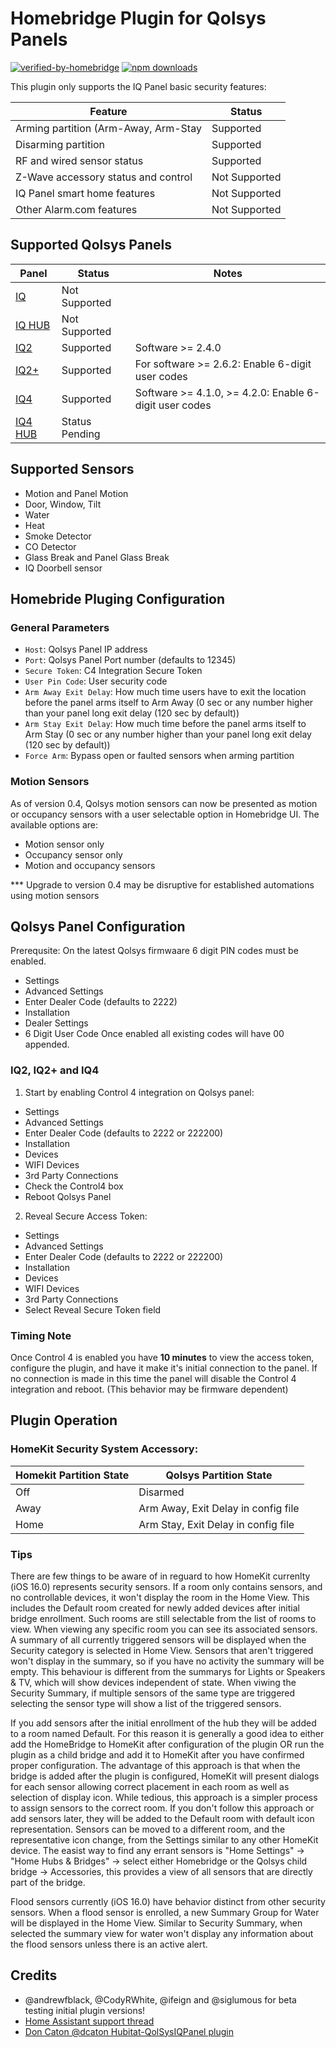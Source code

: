
# Homebridge Plugin for Qolsys Panels
[![verified-by-homebridge](https://badgen.net/badge/homebridge/verified/purple)](https://github.com/homebridge/homebridge/wiki/Verified-Plugins)
[![npm downloads](https://badgen.net/npm/dt/homebridge-qolsys)](https://www.npmjs.com/package/homebridge-qolsys)

This plugin only supports the IQ Panel basic security features:

 | Feature  | Status |
 | ------ | ------ |
 | Arming partition (Arm-Away, Arm-Stay | Supported |
 | Disarming partition | Supported |
 | RF and wired sensor status | Supported |
 | Z-Wave accessory status and control | Not Supported  |
 | IQ Panel smart home features |  Not Supported |
 | Other Alarm.com features |  Not Supported |
 
## Supported Qolsys Panels
| Panel  | Status | Notes |
| ------ | ------ |  ------ |
| [IQ](https://qolsys.com/iq-panel/) | Not Supported|  |
| [IQ HUB](https://qolsys.com/iq4-hub/) |Not Supported |  |
| [IQ2](https://qolsys.com/iq-panel-2/) | Supported | Software >= 2.4.0 |
| [IQ2+](https://qolsys.com/iq-panel-2-plus/) | Supported| For software >= 2.6.2: Enable 6-digit user codes |
| [IQ4](https://qolsys.com/iq-panel-4/) | Supported | Software >= 4.1.0,  >= 4.2.0: Enable 6-digit user codes |
| [IQ4 HUB](https://qolsys.com/iq4-hub/) | Status Pending |  |

## Supported Sensors
- Motion and Panel Motion
- Door, Window, Tilt
- Water
- Heat
- Smoke Detector
- CO Detector
- Glass Break and Panel Glass Break
- IQ Doorbell sensor

## Homebride Pluging Configuration
### General Parameters
* `Host`:  Qolsys Panel IP address
* `Port`:  Qolsys Panel Port number (defaults to 12345)
* `Secure Token`: C4 Integration Secure Token 
* `User Pin Code`: User security code
* `Arm Away Exit Delay`: How much time users have to exit the location before the panel arms itself to Arm Away (0 sec or any number higher than your panel long exit delay (120 sec by default))
* `Arm Stay Exit Delay`: How much time before the panel arms itself to Arm Stay (0 sec or any number higher than your panel long exit delay (120 sec by default))
* `Force Arm`: Bypass open or faulted sensors when arming partition 
### Motion Sensors
As of version 0.4, Qolsys motion sensors can now be presented as motion or occupancy sensors with a user selectable option in Homebridge UI. The available options are:
- Motion sensor only
- Occupancy sensor only
- Motion and occupancy sensors

*** Upgrade to version 0.4 may be disruptive for established automations using motion sensors

## Qolsys Panel Configuration
Prerequsite: On the latest Qolsys firmwaare 6 digit PIN codes must be enabled.
- Settings
- Advanced Settings
- Enter Dealer Code (defaults to 2222)
- Installation
- Dealer Settings
- 6 Digit User Code
Once enabled all existing codes will have 00 appended.

### IQ2, IQ2+ and IQ4
1. Start by enabling Control 4 integration on Qolsys panel:
- Settings
- Advanced Settings 
- Enter Dealer Code (defaults to 2222 or 222200)
- Installation
- Devices
- WIFI Devices
- 3rd Party Connections
- Check the Control4 box
- Reboot Qolsys Panel

2. Reveal Secure Access Token:
- Settings
- Advanced Settings 
- Enter Dealer Code (defaults to 2222 or 222200)
- Installation
- Devices
- WIFI Devices
- 3rd Party Connections
- Select Reveal Secure Token field

### Timing Note 
Once Control 4 is enabled you have **10 minutes** to view the access token, configure the plugin, and have it make it's initial connection to the panel. If no connection is made in this time the panel will disable the Control 4 integration and reboot. (This behavior may be firmware dependent)

## Plugin Operation
### HomeKit Security System Accessory:
| Homekit Partition State | Qolsys Partition State|
| ------ | ------ | 
| Off | Disarmed
| Away | Arm Away, Exit Delay in config file
| Home | Arm Stay, Exit Delay in config file

### Tips
There are few things to be aware of in reguard to how HomeKit currenlty (iOS 16.0) represents security sensors.
If a room only contains sensors, and no controllable devices, it won't display the room in the Home View. This includes the Default room created for newly added devices after initial bridge enrollment. Such rooms are still selectable from the list of rooms to view. When viewing any specific room you can see its associated sensors. A summary of all currently triggered sensors will be displayed when the Security category is selected in Home View. Sensors that aren't triggered won't display in the summary, so if you have no activity the summary will be empty. This behaviour is different from the summarys for Lights or Speakers & TV, which will show devices independent of state.  When viwing the Security Summary, if multiple sensors of the same type are triggered selecting the sensor type will show a list of the triggered sensors. 

If you add sensors after the initial enrollment of the hub they will be added to a room named Default. For this reason it is generally a good idea to either add the HomeBridge to HomeKit after configuration of the plugin OR run the plugin as a child bridge and add it to HomeKit after you have confirmed proper configuration. The advantage of this approach is that when the bridge is added after the plugin is configured, HomeKit will present dialogs for each sensor allowing correct placement in each room as well as selection of display icon. While tedious, this approach is a simpler process to assign sensors to the correct room. If you don't follow this approach or add sensors later, they will be added to the Default room with default icon representation. Sensors can be moved to a different room, and the representative icon change, from the Settings similar to any other HomeKit device. The easist way to find any errant sensors is "Home Settings" -> "Home Hubs & Bridges" -> select either Homebridge or the Qolsys child bridge -> Accessories, this provides a view of all sensors that are directly part of the bridge. 

Flood sensors currently (iOS 16.0) have behavior distinct from other security sensors. When a flood sensor is enrolled, a new Summary Group for Water will be displayed in the Home View. Similar to Security Summary, when selected the summary view for water won't display any information about the flood sensors unless there is an active alert.


## Credits
- @andrewfblack, @CodyRWhite, @ifeign and @siglumous for beta testing initial plugin versions!
- [Home Assistant support thread](https://community.home-assistant.io/t/qolsys-iq-panel-2-and-3rd-party-integration/231405)
- [Don Caton @dcaton Hubitat-QolSysIQPanel plugin](https://github.com/dcaton/Hubitat/tree/main/QolSysIQPanel)
